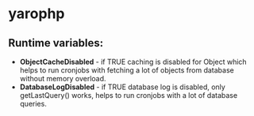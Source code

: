 yarophp
=======

## Runtime variables:

* **ObjectCacheDisabled** - if TRUE caching is disabled for Object which helps to run cronjobs with fetching a lot of objects from database without memory overload.
* **DatabaseLogDisabled** - if TRUE database log is disabled, only getLastQuery() works, helps to run cronjobs with a lot of database queries.